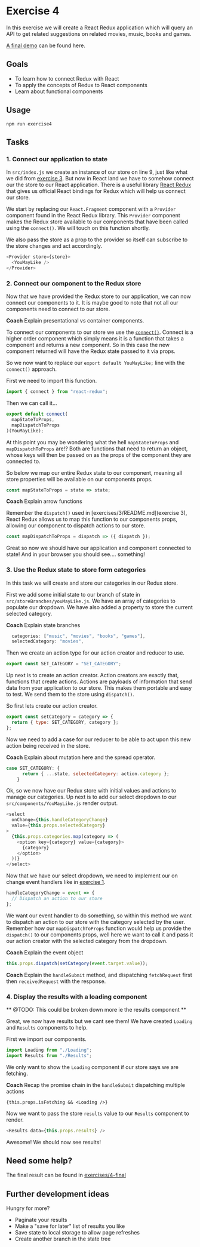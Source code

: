 # Exercise 4

In this exercise we will create a React Redux application which will query an API to get related suggestions on related movies, music, books and games.

[A final demo](https://mimmit-koodaa-redux-track.now.sh) can be found here.

## Goals

- To learn how to connect Redux with React
- To apply the concepts of Redux to React components
- Learn about functional components

## Usage

`npm run exercise4`

## Tasks

### 1. Connect our application to state

In `src/index.js` we create an instance of our store on line 9, just like what we did from [exercise 3](exercises/3/README.md). But now in React land we have to somehow connect our the store to our React application. There is a useful library [React Redux](https://github.com/reduxjs/react-redux) that gives us official React bindings for Redux which will help us connect our store.

We start by replacing our `React.Fragment` component with a `Provider` component found in the React Redux library. This `Provider` component makes the Redux store available to our components that have been called using the `connect()`. We will touch on this function shortly.

We also pass the store as a prop to the provider so itself can subscribe to the store changes and act accordingly.

```javascript
<Provider store={store}>
  <YouMayLike />
</Provider>
```

### 2. Connect our component to the Redux store

Now that we have provided the Redux store to our application, we can now connect our components to it. It is maybe good to note that not all our components need to connect to our store.

**Coach** Explain presentational vs container components.

To connect our components to our store we use the [`connect()`](https://github.com/reduxjs/react-redux/blob/master/docs/api.md#connect). Connect is a higher order component which simply means it is a function that takes a component and returns a new component. So in this case the new component returned will have the Redux state passed to it via props.

So we now want to replace our `export default YouMayLike;` line with the `connect()` approach.

First we need to import this function.

```javascript
import { connect } from "react-redux";
```

Then we can call it...

```javascript
export default connect(
  mapStateToProps,
  mapDispatchToProps
)(YouMayLike);
```

At this point you may be wondering what the hell `mapStateToProps` and `mapDispatchToProps` are!? Both are functions that need to return an object, whose keys will then be passed on as the props of the component they are connected to.

So below we map our entire Redux state to our component, meaning all store properties will be available on our components props.

```javascript
const mapStateToProps = state => state;
```

**Coach** Explain arrow functions

Remember the `dispatch()` used in [exercises/3/README.md](exercise 3), React Redux allows us to map this function to our components props, allowing our component to dispatch actions to our store.

```javascript
const mapDispatchToProps = dispatch => ({ dispatch });
```

Great so now we should have our application and component connected to state! And in your browser you should see.... something!

### 3. Use the Redux state to store form categories

In this task we will create and store our categories in our Redux store.

First we add some initial state to our branch of state in `src/storeBranches/youMayLike.js`. We have an array of categories to populate our dropdown. We have also added a property to store the current selected category.

**Coach** Explain state branches

```javascript
  categories: ["music", "movies", "books", "games"],
  selectedCategory: "movies",
```

Then we create an action type for our action creator and reducer to use.

```javascript
export const SET_CATEGORY = "SET_CATEGORY";
```

Up next is to create an action creator. Action creators are exactly that, functions that create actions. Actions are payloads of information that send data from your application to our store. This makes them portable and easy to test. We send them to the store using `dispatch()`.

So first lets create our action creator.

```javascript
export const setCategory = category => {
  return { type: SET_CATEGORY, category };
};
```

Now we need to add a case for our reducer to be able to act upon this new action being received in the store.

**Coach** Explain about mutation here and the spread operator.

```javascript
case SET_CATEGORY: {
      return { ...state, selectedCategory: action.category };
    }
```

Ok, so we now have our Redux store with initial values and actions to manage our categories. Up next is to add our select dropdown to our `src/components/YouMayLike.js` render output.

```javascript
<select
  onChange={this.handleCategoryChange}
  value={this.props.selectedCategory}
>
  {this.props.categories.map(category => (
    <option key={category} value={category}>
      {category}
    </option>
  ))}
</select>
```

Now that we have our select dropdown, we need to implement our on change event handlers like in [exercise 1](exercises/1/README.md).

```javascript
handleCategoryChange = event => {
  // Dispatch an action to our store
};
```

We want our event handler to do something, so within this method we want to dispatch an action to our store with the category selected by the user. Remember how our `mapDispatchToProps` function would help us provide the `dispatch()` to our components props, well here we want to call it and pass it our action creator with the selected category from the dropdown.

**Coach** Explain the event object

```javascript
this.props.dispatch(setCategory(event.target.value));
```

**Coach** Explain the `handleSubmit` method, and dispatching `fetchRequest` first then `receivedRequest` with the response.

### 4. Display the results with a loading component

** @TODO: This could be broken down more ie the results component **

Great, we now have results but we cant see them! We have created `Loading` and `Results` components to help.

First we import our components.

```javascript
import Loading from "./Loading";
import Results from "./Results";
```

We only want to show the `Loading` component if our store says we are fetching.

**Coach** Recap the promise chain in the `handleSubmit` dispatching multiple actions

```
{this.props.isFetching && <Loading />}
```

Now we want to pass the store `results` value to our `Results` component to render.

```javascript
<Results data={this.props.results} />
```

Awesome! We should now see results!

## Need some help?

The final result can be found in [exercises/4-final](exercises/4-final)

## Further development ideas

Hungry for more?

- Paginate your results
- Make a "save for later" list of results you like
- Save state to local storage to allow page refreshes
- Create another branch in the state tree

